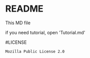 # README

This MD file

if you need tutorial, open 'Tutorial.md'



#LICENSE

    Mozilla Public License 2.0

